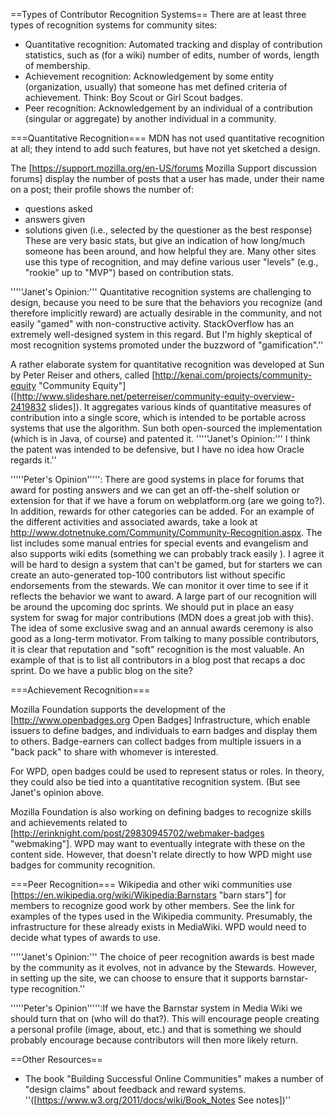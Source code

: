 ==Types of Contributor Recognition Systems==
There are at least three types of recognition systems for community sites:

* Quantitative recognition: Automated tracking and display of contribution statistics, such as (for a wiki) number of edits, number of words, length of membership.
* Achievement recognition: Acknowledgement by some entity (organization, usually) that someone has met defined criteria of achievement. Think: Boy Scout or Girl Scout badges.
* Peer recognition: Acknowledgement by an individual of a contribution (singular or aggregate) by another individual in a community.

===Quantitative Recognition===
MDN has not used quantitative recognition at all; they intend to add such features, but have not yet sketched a design.

The [https://support.mozilla.org/en-US/forums Mozilla Support discussion forums] display the number of posts that a user has made, under their name on a post; their profile shows the number of:
* questions asked
* answers given
* solutions given (i.e., selected by the questioner as the best response)
These are very basic stats, but give an indication of how long/much someone has been around, and how helpful they are. Many other sites use this type of recognition, and may define various user "levels" (e.g., "rookie" up to "MVP") based on contribution stats.

'''''Janet's Opinion:''' Quantitative recognition systems are challenging to design, because you need to be sure that the behaviors you recognize (and therefore implicitly reward) are actually desirable in the community, and not easily "gamed" with non-constructive activity. StackOverflow has an extremely well-designed system in this regard. But I'm highly skeptical of most recognition systems promoted under the buzzword of "gamification".''

A rather elaborate system for quantitative recognition was developed at Sun by Peter Reiser and others, called [http://kenai.com/projects/community-equity "Community Equity"] ([http://www.slideshare.net/peterreiser/community-equity-overview-2419832 slides]). It aggregates various kinds of quantitative measures of contribution into a single score, which is intended to be portable across systems that use the algorithm. Sun both open-sourced the implementation (which is in Java, of course) and patented it. '''''Janet's Opinion:''' I think the patent was intended to be defensive, but I have no idea how Oracle regards it.''

'''''Peter's Opinion''''': There are good systems in place for forums that award for posting answers and we can get an off-the-shelf solution or extension for that if we have a forum on webplatform.org (are we going to?). In addition, rewards for other categories can be added. For an example of the different activities and associated awards, take a look at http://www.dotnetnuke.com/Community/Community-Recognition.aspx. The list includes some manual entries for special events and evangelism and also supports wiki edits (something we can probably track easily ). I agree it will be hard to design a system that can't be gamed, but for starters we can create an auto-generated top-100 contributors list without specific endorsements from the stewards. We can monitor it over time to see if it reflects the behavior we want to award.
A large part of our recognition will be around the upcoming doc sprints. We should put in place an easy system for swag for major contributions (MDN does a great job with this). The idea of some exclusive swag and an annual awards ceremony is also good as a long-term motivator. From talking to many possible contributors, it is clear that reputation and "soft" recognition is the most valuable. An example of that is to list all contributors in a blog post that recaps a doc sprint. Do we have a public blog on the site?

===Achievement Recognition===

Mozilla Foundation supports the development of the [http://www.openbadges.org Open Badges] Infrastructure, which enable issuers to define badges, and individuals to earn badges and display them to others. Badge-earners can collect badges from multiple issuers in a "back pack" to share with whomever is interested.

For WPD, open badges could be used to represent status or roles. In theory, they could also be tied into a quantitative recognition system. (But see Janet's opinion above.

Mozilla Foundation is also working on defining badges to recognize skills and achievements related to [http://erinknight.com/post/29830945702/webmaker-badges "webmaking"]. WPD may want to eventually integrate with these on the content side. However, that doesn't relate directly to how WPD might use badges for community recognition.

===Peer Recognition===
Wikipedia and other wiki communities use [https://en.wikipedia.org/wiki/Wikipedia:Barnstars "barn stars"] for members to recognize good work by other members. See the link for examples of the types used in the Wikipedia community. Presumably, the infrastructure for these already exists in MediaWiki. WPD would need to decide what types of awards to use. 

'''''Janet's Opinion:''' The choice of peer recognition awards is best made by the community as it evolves, not in advance by the Stewards. However, in setting up the site, we can choose to ensure that it supports barnstar-type recognition.''

'''''Peter's Opinion''''':If we have the Barnstar system in Media Wiki we should turn that on (who will do that?). This will encourage people creating a personal profile (image, about, etc.) and that is something we should probably encourage because contributors will then more likely return.

==Other Resources==
* The book "Building Successful Online Communities" makes a number of "design claims" about feedback and reward systems. ''([https://www.w3.org/2011/docs/wiki/Book_Notes See notes])''